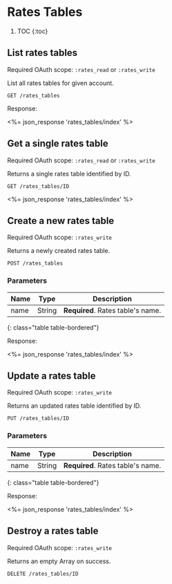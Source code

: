 # Rates Tables

1. TOC
{:toc}

## List rates tables

Required OAuth scope: `:rates_read` or `:rates_write`

List all rates tables for given account.

~~~
GET /rates_tables
~~~

Response:

<%= json_response 'rates_tables/index' %>

## Get a single rates table

Required OAuth scope: `:rates_read` or `:rates_write`

Returns a single rates table identified by ID.

~~~
GET /rates_tables/ID
~~~

<%= json_response 'rates_tables/index' %>

## Create a new rates table

Required OAuth scope: `:rates_write`

Returns a newly created rates table.

~~~
POST /rates_tables
~~~

### Parameters

Name             | Type    | Description
-----------------|---------|-----------
name             | String  | **Required**. Rates table's name.
{: class="table table-bordered"}

Response:

<%= json_response 'rates_tables/index' %>

## Update a rates table

Required OAuth scope: `:rates_write`

Returns an updated rates table identified by ID.

~~~
PUT /rates_tables/ID
~~~

### Parameters

Name             | Type    | Description
-----------------|---------|-----------
name             | String  | **Required**. Rates table's name.
{: class="table table-bordered"}

Response:

<%= json_response 'rates_tables/index' %>

## Destroy a rates table

Required OAuth scope: `:rates_write`

Returns an empty Array on success.

~~~~~~
DELETE /rates_tables/ID
~~~~~~
